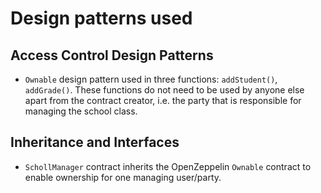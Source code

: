# Design patterns used

## Access Control Design Patterns

- `Ownable` design pattern used in three functions: `addStudent()`, `addGrade()`. These functions do not need to be used by anyone else apart from the contract creator, i.e. the party that is responsible for managing the school class.

## Inheritance and Interfaces

- `SchollManager` contract inherits the OpenZeppelin `Ownable` contract to enable ownership for one managing user/party.